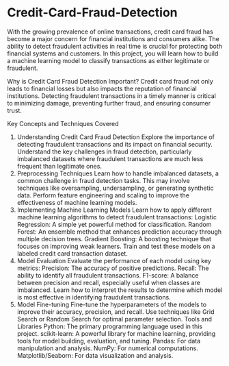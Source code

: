 # Credit-Card-Fraud-Detection

With the growing prevalence of online transactions, credit card fraud has become a major concern for financial institutions and consumers alike. The ability to detect fraudulent activities in real time is crucial for protecting both financial systems and customers. In this project, you will learn how to build a machine learning model to classify transactions as either legitimate or fraudulent.

Why is Credit Card Fraud Detection Important?
Credit card fraud not only leads to financial losses but also impacts the reputation of financial institutions. Detecting fraudulent transactions in a timely manner is critical to minimizing damage, preventing further fraud, and ensuring consumer trust.

Key Concepts and Techniques Covered
1. Understanding Credit Card Fraud Detection
Explore the importance of detecting fraudulent transactions and its impact on financial security.
Understand the key challenges in fraud detection, particularly imbalanced datasets where fraudulent transactions are much less frequent than legitimate ones.
2. Preprocessing Techniques
Learn how to handle imbalanced datasets, a common challenge in fraud detection tasks. This may involve techniques like oversampling, undersampling, or generating synthetic data.
Perform feature engineering and scaling to improve the effectiveness of machine learning models.
3. Implementing Machine Learning Models
Learn how to apply different machine learning algorithms to detect fraudulent transactions:
Logistic Regression: A simple yet powerful method for classification.
Random Forest: An ensemble method that enhances prediction accuracy through multiple decision trees.
Gradient Boosting: A boosting technique that focuses on improving weak learners.
Train and test these models on a labeled credit card transaction dataset.
4. Model Evaluation
Evaluate the performance of each model using key metrics:
Precision: The accuracy of positive predictions.
Recall: The ability to identify all fraudulent transactions.
F1-score: A balance between precision and recall, especially useful when classes are imbalanced.
Learn how to interpret the results to determine which model is most effective in identifying fraudulent transactions.
5. Model Fine-tuning
Fine-tune the hyperparameters of the models to improve their accuracy, precision, and recall.
Use techniques like Grid Search or Random Search for optimal parameter selection.
Tools and Libraries
Python: The primary programming language used in this project.
scikit-learn: A powerful library for machine learning, providing tools for model building, evaluation, and tuning.
Pandas: For data manipulation and analysis.
NumPy: For numerical computations.
Matplotlib/Seaborn: For data visualization and analysis.
